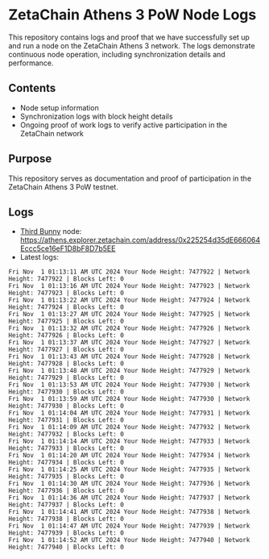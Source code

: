 # ZetaChain Athens 3 PoW Node Logs
This repository contains logs and proof that we have successfully set up and run a node on the ZetaChain Athens 3 network. The logs demonstrate continuous node operation, including synchronization details and performance.

## Contents
- Node setup information
- Synchronization logs with block height details
- Ongoing proof of work logs to verify active participation in the ZetaChain network

## Purpose
This repository serves as documentation and proof of participation in the ZetaChain Athens 3 PoW testnet.

## Logs

- [Third Bunny](https://thirdbunny.xyz/) node: https://athens.explorer.zetachain.com/address/0x225254d35dE666064Eccc5ce16eF1D8bF8D7b5EE
- Latest logs:
```
Fri Nov  1 01:13:11 AM UTC 2024 Your Node Height: 7477922 | Network Height: 7477922 | Blocks Left: 0
Fri Nov  1 01:13:16 AM UTC 2024 Your Node Height: 7477923 | Network Height: 7477923 | Blocks Left: 0
Fri Nov  1 01:13:22 AM UTC 2024 Your Node Height: 7477924 | Network Height: 7477924 | Blocks Left: 0
Fri Nov  1 01:13:27 AM UTC 2024 Your Node Height: 7477925 | Network Height: 7477925 | Blocks Left: 0
Fri Nov  1 01:13:32 AM UTC 2024 Your Node Height: 7477926 | Network Height: 7477926 | Blocks Left: 0
Fri Nov  1 01:13:37 AM UTC 2024 Your Node Height: 7477927 | Network Height: 7477927 | Blocks Left: 0
Fri Nov  1 01:13:43 AM UTC 2024 Your Node Height: 7477928 | Network Height: 7477928 | Blocks Left: 0
Fri Nov  1 01:13:48 AM UTC 2024 Your Node Height: 7477929 | Network Height: 7477929 | Blocks Left: 0
Fri Nov  1 01:13:53 AM UTC 2024 Your Node Height: 7477930 | Network Height: 7477930 | Blocks Left: 0
Fri Nov  1 01:13:59 AM UTC 2024 Your Node Height: 7477930 | Network Height: 7477930 | Blocks Left: 0
Fri Nov  1 01:14:04 AM UTC 2024 Your Node Height: 7477931 | Network Height: 7477931 | Blocks Left: 0
Fri Nov  1 01:14:09 AM UTC 2024 Your Node Height: 7477932 | Network Height: 7477932 | Blocks Left: 0
Fri Nov  1 01:14:14 AM UTC 2024 Your Node Height: 7477933 | Network Height: 7477933 | Blocks Left: 0
Fri Nov  1 01:14:20 AM UTC 2024 Your Node Height: 7477934 | Network Height: 7477934 | Blocks Left: 0
Fri Nov  1 01:14:25 AM UTC 2024 Your Node Height: 7477935 | Network Height: 7477935 | Blocks Left: 0
Fri Nov  1 01:14:30 AM UTC 2024 Your Node Height: 7477936 | Network Height: 7477936 | Blocks Left: 0
Fri Nov  1 01:14:36 AM UTC 2024 Your Node Height: 7477937 | Network Height: 7477937 | Blocks Left: 0
Fri Nov  1 01:14:41 AM UTC 2024 Your Node Height: 7477938 | Network Height: 7477938 | Blocks Left: 0
Fri Nov  1 01:14:47 AM UTC 2024 Your Node Height: 7477939 | Network Height: 7477939 | Blocks Left: 0
Fri Nov  1 01:14:52 AM UTC 2024 Your Node Height: 7477940 | Network Height: 7477940 | Blocks Left: 0
```
